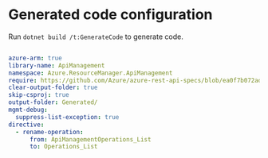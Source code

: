 # Generated code configuration

Run `dotnet build /t:GenerateCode` to generate code.

``` yaml

azure-arm: true
library-name: ApiManagement
namespace: Azure.ResourceManager.ApiManagement
require: https://github.com/Azure/azure-rest-api-specs/blob/ea0f7b072ad3aaff203ea9003246b9e584b819ff/specification/apimanagement/resource-manager/readme.md
clear-output-folder: true
skip-csproj: true
output-folder: Generated/
mgmt-debug:
  suppress-list-exception: true
directive:
  - rename-operation:
      from: ApiManagementOperations_List
      to: Operations_List

```
